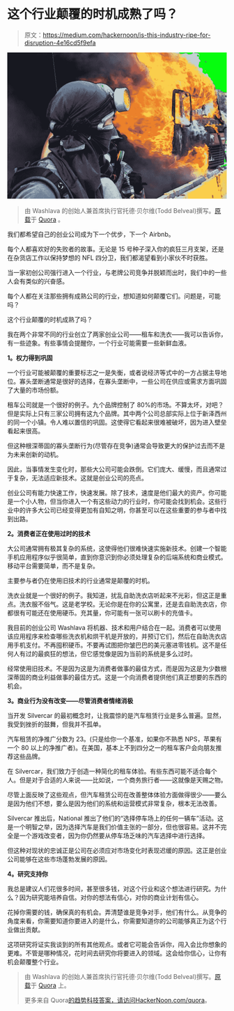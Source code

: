# 这个行业颠覆的时机成熟了吗？

> 原文：<https://medium.com/hackernoon/is-this-industry-ripe-for-disruption-4e16cd5f9efa>

![](img/c0255cbd923baf00a2a44510e8573f69.png)

> 由 Washlava 的创始人兼首席执行官托德·贝尔维(Todd Belveal)撰写。[原载](https://www.quora.com/How-do-you-know-when-an-industry-is-ripe-for-disruption/answer/Todd-Belveal)于 [Quora](http://quora.com?ref=hackernoon) 。

我们都希望自己的创业公司成为下一个优步，下一个 Airbnb。

每个人都喜欢好的失败者的故事。无论是 15 号种子深入你的疯狂三月支架，还是在杂货店工作以保持梦想的 NFL 四分卫，我们都渴望看到小家伙不时获胜。

当一家初创公司强行进入一个行业，与老牌公司竞争并脱颖而出时，我们中的一些人会有类似的兴奋感。

每个人都在关注那些拥有成熟公司的行业，想知道如何颠覆它们。问题是，可能吗？

这个行业颠覆的时机成熟了吗？

我在两个非常不同的行业创立了两家创业公司——租车和洗衣——我可以告诉你，有一些迹象。有些事情会提醒你，一个行业可能需要一些新鲜血液。

**1。权力得到巩固**

一个行业可能被颠覆的重要标志之一是失衡，或者说经济等式中的一方占据主导地位。寡头垄断通常是很好的选择，在寡头垄断中，一些公司在供应或需求方面巩固了大量的市场份额。

租车公司就是一个很好的例子。九个品牌控制了 80%的市场。不算太坏，对吧？但是实际上只有三家公司拥有这九个品牌。其中两个公司总部实际上位于新泽西州的同一个小镇。令人难以置信的巩固。这使得它看起来很难被破坏，因为进入壁垒看起来很高。

但这种根深蒂固的寡头垄断行为(尽管存在竞争)通常会导致更大的保护过去而不是为未来创新的动机。

因此，当事情发生变化时，那些大公司可能会跌倒。它们庞大、缓慢，而且通常过于复杂，无法适应新技术。这就是创业公司的亮点。

创业公司有能力快速工作，快速发展。除了技术，速度是他们最大的资产。你可能是一个小人物，但当你进入一个有这些动力的行业时，你可能会找到机会。这些行业中的许多大公司已经变得更加有自知之明，你甚至可以在这些重要的参与者中找到出路。

**2。消费者正在使用过时的技术**

大公司通常拥有极其复杂的系统，这使得他们很难快速实施新技术。创建一个智能手机应用程序似乎很简单，直到你意识到你必须处理复杂的后端系统和商业模式。移动平台需要简单，而不是复杂。

主要参与者仍在使用旧技术的行业通常是颠覆的时机。

洗衣业就是一个很好的例子。我知道，扰乱自助洗衣店听起来不光彩，但这正是重点。洗衣服不俗气。这是老学校。无论你是在你的公寓里，还是去自助洗衣店，你都很有可能还在使用硬币。充其量，你可能有一张可以刷卡的充值卡。

我目前的创业公司 Washlava 将机器、技术和用户结合在一起。消费者可以使用该应用程序来检查哪些洗衣机和烘干机是开放的，并预订它们，然后在自助洗衣店用手机支付。不再囤积硬币。不要再试图把你皱巴巴的美元塞进零钱机。这不是任何人有过的最疯狂的想法，但它感觉像是因为当前的系统是多么过时。

经常使用旧技术。不是因为这是为消费者做事的最佳方式，而是因为这是为少数根深蒂固的商业利益做事的最佳方式。这是一个向消费者提供他们真正想要的东西的机会。

**3。商业行为没有改变——尽管消费者情绪消极**

当开发 Silvercar 的最初概念时，让我震惊的是汽车租赁行业是多么普遍。显然，我受到挫折的鼓舞，但我并不孤单。

汽车租赁的净推广分数为 23。(只是给你一个基准，如果你不熟悉 NPS，苹果有一个 80 以上的净推广者)。在美国，基本上不到四分之一的租车客户会向朋友推荐这些品牌。

在 Silvercar，我们致力于创造一种简化的租车体验。有些东西可能不适合每个人。但是对于合适的人来说——比如说，一个商务旅行者——这就像是天赐之物。

尽管上面反映了这些观点，但汽车租赁公司在改善整体体验方面做得很少——要么是因为他们不想，要么是因为他们的系统和运营模式非常复杂，根本无法改善。

Silvercar 推出后，National 推出了他们的“选择停车场上的任何一辆车”活动。这是一个明智之举，因为选择汽车是我们价值主张的一部分，但也很容易。这并不完全是一个游戏改变者，因为你仍然要从停车场乏味的汽车选择中进行选择。

但这种对现状的忠诚正是公司在必须应对市场变化时表现迟缓的原因。这正是创业公司能够在这些市场蓬勃发展的原因。

**4。研究支持你**

我总是建议人们花很多时间，甚至很多钱，对这个行业和这个想法进行研究。为什么？因为研究能培养自信。对你的想法有信心，对你的商业计划有信心。

花掉你需要的钱，确保真的有机会。弄清楚谁是竞争对手，他们有什么。从竞争的角度来看，你需要知道你要进入的是什么，你需要知道你的公司能够真正为这个行业做出贡献。

这项研究将证实我谈到的所有其他观点。或者它可能会告诉你，闯入会比你想象的更难。不管是哪种情况，花时间去研究你将要进入的领域。这会给你信心，让你有机会颠覆整个行业。

> 由 Washlava 的创始人兼首席执行官托德·贝尔维(Todd Belveal)撰写。[原载](https://www.quora.com/How-do-you-know-when-an-industry-is-ripe-for-disruption/answer/Todd-Belveal)于 [Quora](http://quora.com?ref=hackernoon) 上。
> 
> 更多来自 Quora[的趋势科技答案，请访问](https://medium.com/u/3853f85f7d5e?source=post_page-----4e16cd5f9efa--------------------------------)[HackerNoon.com/quora](https://hackernoon.com/quora/home)。
